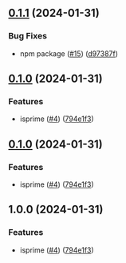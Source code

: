 ## [0.1.1](https://github.com/Tom-abc/npmtest/compare/v0.1.0...v0.1.1) (2024-01-31)


### Bug Fixes

* npm package ([#15](https://github.com/Tom-abc/npmtest/issues/15)) ([d97387f](https://github.com/Tom-abc/npmtest/commit/d97387f92fd7f00f4c669cb4d20ac94a564bd298))

## [0.1.0](https://github.com/Tom-abc/npmtest/compare/v0.0.0...v0.1.0) (2024-01-31)


### Features

* isprime ([#4](https://github.com/Tom-abc/npmtest/issues/4)) ([794e1f3](https://github.com/Tom-abc/npmtest/commit/794e1f3fe301e924feeb44ce791775956db21c33))

## [0.1.0](https://github.com/Tom-abc/npmtest/compare/v0.0.0...v0.1.0) (2024-01-31)


### Features

* isprime ([#4](https://github.com/Tom-abc/npmtest/issues/4)) ([794e1f3](https://github.com/Tom-abc/npmtest/commit/794e1f3fe301e924feeb44ce791775956db21c33))

## 1.0.0 (2024-01-31)


### Features

* isprime ([#4](https://github.com/Tom-abc/npmtest/issues/4)) ([794e1f3](https://github.com/Tom-abc/npmtest/commit/794e1f3fe301e924feeb44ce791775956db21c33))
